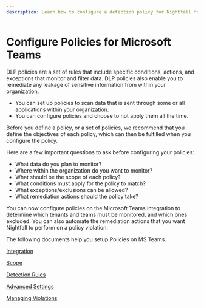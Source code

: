 ```yaml
---
description: Learn how to configure a detection policy for Nightfall for Microsoft Teams.
---
```


# Configure Policies for Microsoft Teams

DLP policies are a set of rules that include specific conditions, actions, and exceptions that monitor and filter data. DLP policies also enable you to remediate any leakage of sensitive information from within your organization.

* You can set up policies to scan data that is sent through some or all applications within your organization.&#x20;
* You can configure policies and choose to not apply them all the time.

Before you define a policy, or a set of policies, we recommend that you define the objectives of each policy, which can then be fulfilled when you configure the policy.

Here are a few important questions to ask before configuring your policies:

* What data do you plan to monitor?
* Where within the organization do you want to monitor?
* What should be the scope of each policy?
* What conditions must apply for the policy to match?
* What exceptions/exclusions can be allowed?
* What remediation actions should the policy take?

You can now configure policies on the Microsoft Teams integration to determine which tenants and teams must be monitored, and which ones excluded. You can also automate the remediation actions that you want Nightfall to perform on a policy violation.

The following documents help you setup Policies on MS Teams.

[Integration](https://help.nightfall.ai/nightfall-ai/nightfall-for-microsoft-365/nightfall-for-microsoft-teams/configuring-policies/integration)

[Scope](https://help.nightfall.ai/nightfall-ai/nightfall-for-ms-teams/configuring-policies/scope)

[Detection Rules](https://help.nightfall.ai/nightfall-ai/nightfall-for-ms-teams/configuring-policies/detection-rules)

[Advanced Settings](https://help.nightfall.ai/nightfall-ai/nightfall-for-ms-teams/configuring-policies/advanced-settings)

[Managing Violations](https://help.nightfall.ai/nightfall-ai/nightfall-for-ms-teams/configuring-policies/managing-microsoft-365-violations)&#x20;
